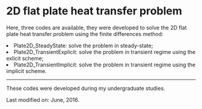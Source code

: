# 2D flat plate heat transfer problem

Here, three codes are available, they were developed to solve the 2D flat plate heat transfer problem using the finite differences method:
<li> Plate2D_SteadyState: solve the problem in steady-state;</li>
<li> Plate2D_TransientExplicit: solve the problem in transient regime using the exlicit scheme;</li>
<li> Plate2D_TransientImplicit: solve the problem in transient regime using the implicit scheme.</li>

<hr>

These codes were developed during my undergraduate studies.

Last modified on: June, 2016.
